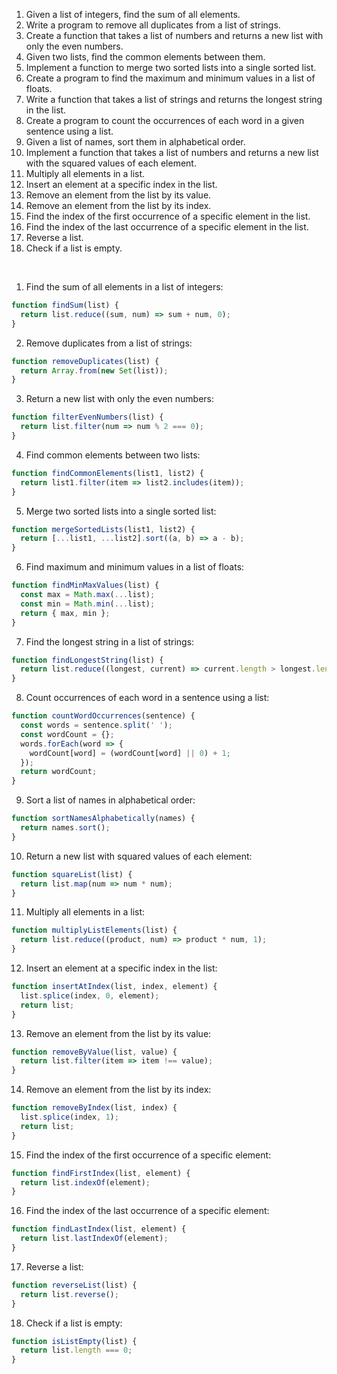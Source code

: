 
1. Given a list of integers, find the sum of all elements.
2. Write a program to remove all duplicates from a list of strings.
3. Create a function that takes a list of numbers and returns a new list with only the even numbers.
4. Given two lists, find the common elements between them.
5. Implement a function to merge two sorted lists into a single sorted list.
6. Create a program to find the maximum and minimum values in a list of floats.
7. Write a function that takes a list of strings and returns the longest string in the list.
8. Create a program to count the occurrences of each word in a given sentence using a list.
9. Given a list of names, sort them in alphabetical order.
10. Implement a function that takes a list of numbers and returns a new list with the squared values of each element.
12. Multiply all elements in a list.
13. Insert an element at a specific index in the list.
14. Remove an element from the list by its value.
15. Remove an element from the list by its index.
16. Find the index of the first occurrence of a specific element in the list.
17. Find the index of the last occurrence of a specific element in the list.
18. Reverse a list.
20. Check if a list is empty.



<br>


1. Find the sum of all elements in a list of integers:
```javascript
function findSum(list) {
  return list.reduce((sum, num) => sum + num, 0);
}
```

2. Remove duplicates from a list of strings:
```javascript
function removeDuplicates(list) {
  return Array.from(new Set(list));
}
```

3. Return a new list with only the even numbers:
```javascript
function filterEvenNumbers(list) {
  return list.filter(num => num % 2 === 0);
}
```

4. Find common elements between two lists:
```javascript
function findCommonElements(list1, list2) {
  return list1.filter(item => list2.includes(item));
}
```

5. Merge two sorted lists into a single sorted list:
```javascript
function mergeSortedLists(list1, list2) {
  return [...list1, ...list2].sort((a, b) => a - b);
}
```

6. Find maximum and minimum values in a list of floats:
```javascript
function findMinMaxValues(list) {
  const max = Math.max(...list);
  const min = Math.min(...list);
  return { max, min };
}
```

7. Find the longest string in a list of strings:
```javascript
function findLongestString(list) {
  return list.reduce((longest, current) => current.length > longest.length ? current : longest, '');
}
```

8. Count occurrences of each word in a sentence using a list:
```javascript
function countWordOccurrences(sentence) {
  const words = sentence.split(' ');
  const wordCount = {};
  words.forEach(word => {
    wordCount[word] = (wordCount[word] || 0) + 1;
  });
  return wordCount;
}
```

9. Sort a list of names in alphabetical order:
```javascript
function sortNamesAlphabetically(names) {
  return names.sort();
}
```

10. Return a new list with squared values of each element:
```javascript
function squareList(list) {
  return list.map(num => num * num);
}
```

11. Multiply all elements in a list:
```javascript
function multiplyListElements(list) {
  return list.reduce((product, num) => product * num, 1);
}
```

12. Insert an element at a specific index in the list:
```javascript
function insertAtIndex(list, index, element) {
  list.splice(index, 0, element);
  return list;
}
```

13. Remove an element from the list by its value:
```javascript
function removeByValue(list, value) {
  return list.filter(item => item !== value);
}
```

14. Remove an element from the list by its index:
```javascript
function removeByIndex(list, index) {
  list.splice(index, 1);
  return list;
}
```

15. Find the index of the first occurrence of a specific element:
```javascript
function findFirstIndex(list, element) {
  return list.indexOf(element);
}
```

16. Find the index of the last occurrence of a specific element:
```javascript
function findLastIndex(list, element) {
  return list.lastIndexOf(element);
}
```

17. Reverse a list:
```javascript
function reverseList(list) {
  return list.reverse();
}
```

18. Check if a list is empty:
```javascript
function isListEmpty(list) {
  return list.length === 0;
}
```
